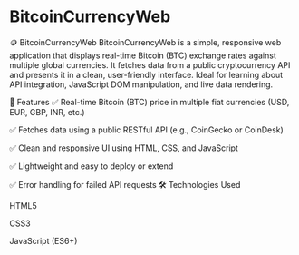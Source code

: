 # BitcoinCurrencyWeb
🪙 BitcoinCurrencyWeb
BitcoinCurrencyWeb is a simple, responsive web application that displays real-time Bitcoin (BTC) exchange rates against multiple global currencies. It fetches data from a public cryptocurrency API and presents it in a clean, user-friendly interface. Ideal for learning about API integration, JavaScript DOM manipulation, and live data rendering.

🔧 Features
✅ Real-time Bitcoin (BTC) price in multiple fiat currencies (USD, EUR, GBP, INR, etc.)

✅ Fetches data using a public RESTful API (e.g., CoinGecko or CoinDesk)

✅ Clean and responsive UI using HTML, CSS, and JavaScript

✅ Lightweight and easy to deploy or extend

✅ Error handling for failed API requests
🛠️ Technologies Used

HTML5

CSS3

JavaScript (ES6+)
